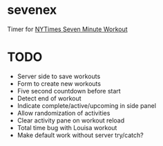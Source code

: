 # sevenex
Timer for [NYTimes Seven Minute Workout](https://www.nytimes.com/guides/well/activity/the-7-minute-workout)

# TODO

 * Server side to save workouts
 * Form to create new workouts
 * Five second countdown before start
 * Detect end of workout
 * Indicate complete/active/upcoming in side panel
 * Allow randomization of activities
 * Clear activity pane on workout reload
 * Total time bug with Louisa workout
 * Make default work without server try/catch?

